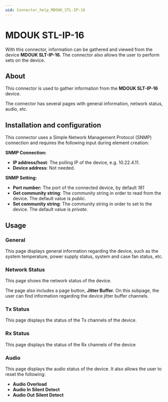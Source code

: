 ```yaml
---
uid: Connector_help_MDOUK_STL-IP-16
---
```


# MDOUK STL-IP-16

With this connector, information can be gathered and viewed from the device **MDOUK SLT-IP-16.** The connector also allows the user to perform sets on the device.

## About

This connector is used to gather information from the **MDOUK SLT-IP-16** device.

The connector has several pages with general information, network status, audio, etc.

## Installation and configuration

This connector uses a Simple Network Management Protocol (SNMP) connection and requires the following input during element creation:

**SNMP Connection:**

- **IP address/host**: The polling IP of the device, e.g. 10.22.4.11.
- **Device address**: Not needed.

**SNMP Setting:**

- **Port number:** The port of the connected device, by default *161*
- **Get community string**: The community string in order to read from the device. The default value is *public*.
- **Set community string**: The community string in order to set to the device. The default value is *private.*

## Usage

### General

This page displays general information regarding the device, such as the system temperature, power supply status, system and case fan status, etc.

### Network Status

This page shows the network status of the device.

The page also includes a page button, **Jitter Buffer.** On this subpage, the user can find information regarding the device jitter buffer channels.

### Tx Status

This page displays the status of the Tx channels of the device.

### Rx Status

This page displays the status of the Rx channels of the device

### Audio

This page displays the audio status of the device. It also allows the user to reset the following:

- **Audio Overload**
- **Audio In Silent Detect**
- **Audio Out Silent Detect**
